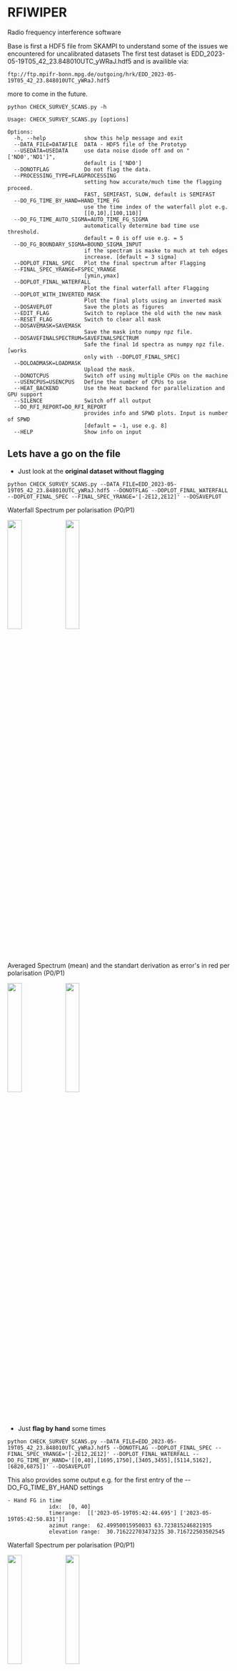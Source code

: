 # RFIWIPER
Radio frequency interference software

Base is first a HDF5 file from SKAMPI to understand some of the issues we encountered for uncalibrated datasets
The first test dataset is EDD_2023-05-19T05_42_23.848010UTC_yWRaJ.hdf5 and is availible via:

	ftp://ftp.mpifr-bonn.mpg.de/outgoing/hrk/EDD_2023-05-19T05_42_23.848010UTC_yWRaJ.hdf5

 more to come in the future.


```
python CHECK_SURVEY_SCANS.py -h

Usage: CHECK_SURVEY_SCANS.py [options]

Options:
  -h, --help            show this help message and exit
  --DATA_FILE=DATAFILE  DATA - HDF5 file of the Prototyp
  --USEDATA=USEDATA     use data noise diode off and on "['ND0','ND1']",
                        default is ['ND0']
  --DONOTFLAG           Do not flag the data.
  --PROCESSING_TYPE=FLAGPROCESSING
                        setting how accurate/much time the flagging proceed.
                        FAST, SEMIFAST, SLOW, default is SEMIFAST
  --DO_FG_TIME_BY_HAND=HAND_TIME_FG
                        use the time index of the waterfall plot e.g.
                        [[0,10],[100,110]]
  --DO_FG_TIME_AUTO_SIGMA=AUTO_TIME_FG_SIGMA
                        automatically determine bad time use threshold.
                        default = 0 is off use e.g. = 5
  --DO_FG_BOUNDARY_SIGMA=BOUND_SIGMA_INPUT
                        if the spectram is maske to much at teh edges
                        increase. [default = 3 sigma]
  --DOPLOT_FINAL_SPEC   Plot the final spectrum after Flagging
  --FINAL_SPEC_YRANGE=FSPEC_YRANGE
                        [ymin,ymax]
  --DOPLOT_FINAL_WATERFALL
                        Plot the final waterfall after Flagging
  --DOPLOT_WITH_INVERTED_MASK
                        Plot the final plots using an inverted mask
  --DOSAVEPLOT          Save the plots as figures
  --EDIT_FLAG           Switch to replace the old with the new mask
  --RESET_FLAG          Switch to clear all mask
  --DOSAVEMASK=SAVEMASK
                        Save the mask into numpy npz file.
  --DOSAVEFINALSPECTRUM=SAVEFINALSPECTRUM
                        Safe the final 1d spectra as numpy npz file. [works
                        only with --DOPLOT_FINAL_SPEC]
  --DOLOADMASK=LOADMASK
                        Upload the mask.
  --DONOTCPUS           Switch off using multiple CPUs on the machine
  --USENCPUS=USENCPUS   Define the number of CPUs to use
  --HEAT_BACKEND        Use the Heat backend for parallelization and GPU support
  --SILENCE             Switch off all output
  --DO_RFI_REPORT=DO_RFI_REPORT
                        provides info and SPWD plots. Input is number of SPWD
                        [default = -1, use e.g. 8]
  --HELP                Show info on input

```



## Lets have a go on the file

- Just look at the **original dataset without flagging**

```
python CHECK_SURVEY_SCANS.py --DATA_FILE=EDD_2023-05-19T05_42_23.848010UTC_yWRaJ.hdf5 --DONOTFLAG --DOPLOT_FINAL_WATERFALL --DOPLOT_FINAL_SPEC --FINAL_SPEC_YRANGE='[-2E12,2E12]' --DOSAVEPLOT
```

Waterfall Spectrum per polarisation (P0/P1)

![]()<img src="Plots/EDD_2023-05-19T05_42_23.848010UTC_yWRaJ_scan_000_P0_ND0_WFPLT.png" width=25%>
![]()<img src="Plots/EDD_2023-05-19T05_42_23.848010UTC_yWRaJ_scan_000_P1_ND0_WFPLT.png" width=25%>

Averaged Spectrum (mean) and the standart derivation as error's in red per polarisation (P0/P1)

![]()<img src="Plots/EDD_2023-05-19T05_42_23.848010UTC_yWRaJ_scan_000_P0_ND0_SPEC.png" width=25%>
![]()<img src="Plots/EDD_2023-05-19T05_42_23.848010UTC_yWRaJ_scan_000_P1_ND0_SPEC.png" width=25%>


- Just **flag by hand** some times

```
python CHECK_SURVEY_SCANS.py --DATA_FILE=EDD_2023-05-19T05_42_23.848010UTC_yWRaJ.hdf5 --DONOTFLAG --DOPLOT_FINAL_SPEC --FINAL_SPEC_YRANGE='[-2E12,2E12]' --DOPLOT_FINAL_WATERFALL --DO_FG_TIME_BY_HAND='[[0,40],[1695,1750],[3405,3455],[5114,5162],[6820,6875]]' --DOSAVEPLOT
```

This also provides some output e.g. for the first entry of the --DO_FG_TIME_BY_HAND settings

	- Hand FG in time
                 idx:  [0, 40]
                 timerange:  [['2023-05-19T05:42:44.695'] ['2023-05-19T05:42:50.831']]
                 azimut range:  62.49950015950033 63.723815246821935
                 elevation range:  30.716222703473235 30.716722503502545


Waterfall Spectrum per polarisation (P0/P1)

![]()<img src="Plots/EDD_2023-05-19T05_42_23.848010UTC_yWRaJ_scan_000_P0_ND0_WFPLT_HFG.png" width=25%>
![]()<img src="Plots/EDD_2023-05-19T05_42_23.848010UTC_yWRaJ_scan_000_P1_ND0_WFPLT_HFG.png" width=25%>

Averaged Spectrum (mean) and the standart derivation as error's in red per polarisation (P0/P1)

![]()<img src="Plots/EDD_2023-05-19T05_42_23.848010UTC_yWRaJ_scan_000_P0_ND0_SPEC_HFG.png" width=25%>
![]()<img src="Plots/EDD_2023-05-19T05_42_23.848010UTC_yWRaJ_scan_000_P1_ND0_SPEC_HFG.png" width=25%>



- Now do the **full flagging**

```

python -W ignore CHECK_SURVEY_SCANS.py --DATA_FILE=EDD_2023-05-19T05_42_23.848010UTC_yWRaJ.hdf5 --DO_FG_TIME_AUTO_SIGMA=5 --DOPLOT_FINAL_WATERFALL --DOPLOT_FINAL_SPEC --DOSAVEPLOT --DOSAVEMASK=FULL_FLAG_MASK --DONOTCPUS

```

Note: that the setting --DONOTCPUS is sometimes faster than using
ncpus (if the number is small < 10). Runs 0.8 sec per spectrum ~ 1.5 hours for 1 polarisation

Waterfall Spectrum per polarisation (P0/P1)

![]()<img src="Plots/EDD_2023-05-19T05_42_23.848010UTC_yWRaJ_scan_000_P0_ND0_WFPLT_FULLFG.png" width=25%>
![]()<img src="Plots/EDD_2023-05-19T05_42_23.848010UTC_yWRaJ_scan_000_P1_ND0_WFPLT_FULLFG.png" width=25%>

Averaged Spectrum (mean) and the standart derivation as error's in red per polarisation (P0/P1)

![]()<img src="Plots/EDD_2023-05-19T05_42_23.848010UTC_yWRaJ_scan_000_P0_ND0_SPEC_FULLFG.png" width=25%>
![]()<img src="Plots/EDD_2023-05-19T05_42_23.848010UTC_yWRaJ_scan_000_P1_ND0_SPEC_FULLFG.png" width=25%>

## How to use the Heat backend
(C. Comito, email c.comito AT fz-juelich.de for questions)

This branch uses the [Heat](https://github.com/helmholtz-analytics/heat) library under the hood for parallel processing and GPU support.

The main difference to the original implementation is that the flagging is performed in batch on all timestamps of an observation at once. 

### Environment setup 

You don't need to install Heat manually. The Heat library (latest version of the development branch) is included as a submodule in this repository. 

However, you need to have the following packages installed for Heat to run:
 - MPI (e.g. OpenMPI)
 - mpi4py
 - torch (PyTorch) tailored to the specific CUDA version of your system

### How to use the Heat backend

In the `RFIWIPER` directory, check out the `heat_backend` branch.

```
git checkout heat_backend
```

This branch contains a submodule pointing to a specific development branch of the Heat library. To initialize the submodule, run

```
git submodule update --init
```

The directory `RFIWIPER/heat` should now contain a clone of the Heat repository. 


To run the Heat backend implementation, simply add the `--HEAT_BACKEND` flag to the command line. For example:

```
python CHECK_SURVEY_SCANS.py --DATA_FILE=EDD_2023-05-19T05_42_23.848010UTC_yWRaJ.hdf5 --DONOTCPUS --PROCESSING_TYPE=FAST --HEAT_BACKEND
````

### Parallelization

The Heat backend uses MPI for parallelization. Do not use the `--USENCPUS` flag with the Heat backend. The number of MPI processes used is determined by the MPI configuration. For example, to run the job on 4 MPI processes, use the following command within your sbatch script:

```
srun -n 4 python CHECK_SURVEY_SCANS.py --DATA_FILE=EDD_2023-05-19T05_42_23.848010UTC_yWRaJ.hdf5 --PROCESSING_TYPE=FAST --HEAT_BACKEND
```
You can use other sbatch options to specify the number of nodes, processes (tasks) per node, etc.

### GPU usage

Important: 
- You need to run the job on a GPU node
- the PyTorch version installed should match the specific CUDA version of your system/container.
- ideally, make sure your MPI is "CUDA-aware" 
- Set the `CUDA_VISIBLE_DEVICES` environment variable. I.e., if you have 2 GPUs per node available, add 
 
```
export CUDA_VISIBLE_DEVICES=0,1
``` 
to your sbatch script to use both GPUs. Heat can distribute the workload across multiple GPUs, and even across multiple nodes if you have a multi-node setup.

On the GLOW cluster, you have 2 GPU nodes with 1 GPU each. To distribute the job e.g. across 2 GPUs on 2 nodes, use the following command (I GUESS BUT I CANNOT TEST IT):

```
srun --nodes=2 --ntasks-per-node=1 --gres=gpu:0 python CHECK_SURVEY_SCANS.py --DATA_FILE=EDD_2023-05-19T05_42_23.848010UTC_yWRaJ.hdf5 --PROCESSING_TYPE=FAST --HEAT_DEVICE=gpu
```

If you set the --HEAT_DEVICE flag, you can omit the --HEAT_BACKEND flag. 
If you use the --HEAT_BACKEND flag without specifying the device, the default is the CPU(s).

### TODOs

Still to do (in order of decreasing impact):
- [ ] Compare Heat backend results with the original implementation (implement correctness tests)
- [ ] Heat results are disconnected from the plotting routines
- [ ] Use ht.load_hdf5 for parallel loading of HDF5 files
- [ ] Support masked arrays in Heat
- [ ] Use Heat operations in checkerstats_ht instead of numpy
- [ ] vectorize 1D interpolation in boundary_range_ht



